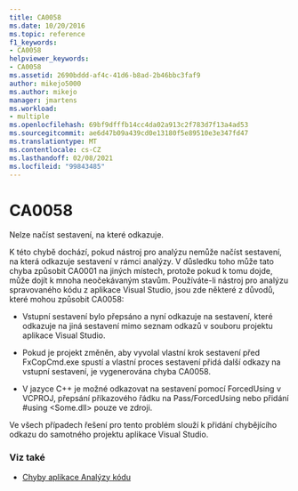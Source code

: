 ```yaml
---
title: CA0058
ms.date: 10/20/2016
ms.topic: reference
f1_keywords:
- CA0058
helpviewer_keywords:
- CA0058
ms.assetid: 2690bddd-af4c-41d6-b8ad-2b46bbc3faf9
author: mikejo5000
ms.author: mikejo
manager: jmartens
ms.workload:
- multiple
ms.openlocfilehash: 69bf9dfffb14cc4da02a913c2f783d7f13a4ad53
ms.sourcegitcommit: ae6d47b09a439cd0e13180f5e89510e3e347fd47
ms.translationtype: MT
ms.contentlocale: cs-CZ
ms.lasthandoff: 02/08/2021
ms.locfileid: "99843485"
---
```

# <a name="ca0058"></a>CA0058

Nelze načíst sestavení, na které odkazuje.

K této chybě dochází, pokud nástroj pro analýzu nemůže načíst sestavení, na která odkazuje sestavení v rámci analýzy. V důsledku toho může tato chyba způsobit CA0001 na jiných místech, protože pokud k tomu dojde, může dojít k mnoha neočekávaným stavům. Používáte-li nástroj pro analýzu spravovaného kódu z aplikace Visual Studio, jsou zde některé z důvodů, které mohou způsobit CA0058:

- Vstupní sestavení bylo přepsáno a nyní odkazuje na sestavení, které odkazuje na jiná sestavení mimo seznam odkazů v souboru projektu aplikace Visual Studio.

- Pokud je projekt změněn, aby vyvolal vlastní krok sestavení před FxCopCmd.exe spustí a vlastní proces sestavení přidá další odkazy na vstupní sestavení, je vygenerována chyba CA0058.

- V jazyce C++ je možné odkazovat na sestavení pomocí ForcedUsing v VCPROJ, přepsání příkazového řádku na Pass/ForcedUsing nebo přidání #using \<Some.dll> pouze ve zdroji.

Ve všech případech řešení pro tento problém slouží k přidání chybějícího odkazu do samotného projektu aplikace Visual Studio.

### <a name="see-also"></a>Viz také

- [Chyby aplikace Analýzy kódu](../code-quality/code-analysis-application-errors.md)
